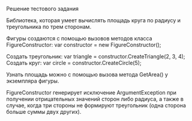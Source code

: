 Решение тестового задания 

Библиотека, которая умеет вычислять площадь круга по радиусу и треугольника по трем сторонам.

Фигуры создаются с помощью вызовов методов класса FigureConstructor:
var constructor = new FigureConstructor();

Создать треугольник:
var triangle = constructor.CreateTriangle(2, 3, 4);  
Создать круг:
var circle = constructor.CreateCircle(5); 

Узнать площадь можно с помощью вызова метода GetArea() у экземпляра фигуры.

FigureConstructor генерирует исключение ArgumentException при получении отрицательных значений сторон либо радиуса, а также в случае, когда три стороны не формируют треугольник (одна сторона больше суммы двух других).
